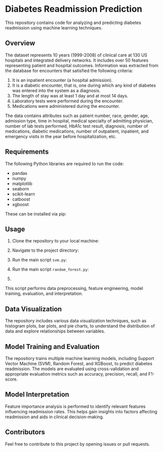 # Diabetes Readmission Prediction

This repository contains code for analyzing and predicting diabetes readmission using machine learning techniques. 

## Overview

The dataset represents 10 years (1999-2008) of clinical care at 130 US hospitals and integrated delivery networks. It includes over 50 features representing patient and hospital outcomes. Information was extracted from the database for encounters that satisfied the following criteria:

1. It is an inpatient encounter (a hospital admission).
2. It is a diabetic encounter, that is, one during which any kind of diabetes was entered into the system as a diagnosis.
3. The length of stay was at least 1 day and at most 14 days.
4. Laboratory tests were performed during the encounter.
5. Medications were administered during the encounter.

The data contains attributes such as patient number, race, gender, age, admission type, time in hospital, medical specialty of admitting physician, number of lab tests performed, HbA1c test result, diagnosis, number of medications, diabetic medications, number of outpatient, inpatient, and emergency visits in the year before hospitalization, etc.

## Requirements

The following Python libraries are required to run the code:
- pandas
- numpy
- matplotlib
- seaborn
- scikit-learn
- catboost
- xgboost

These can be installed via pip:


## Usage

1. Clone the repository to your local machine:


2. Navigate to the project directory:


3. Run the main script `svm.py`:
   
4. Run the main script `random_forest.py`:

5. 
This script performs data preprocessing, feature engineering, model training, evaluation, and interpretation.

## Data Visualization

The repository includes various data visualization techniques, such as histogram plots, bar plots, and pie charts, to understand the distribution of data and explore relationships between variables.

## Model Training and Evaluation

The repository trains multiple machine learning models, including Support Vector Machine (SVM), Random Forest, and XGBoost, to predict diabetes readmission. The models are evaluated using cross-validation and appropriate evaluation metrics such as accuracy, precision, recall, and F1-score.

## Model Interpretation

Feature importance analysis is performed to identify relevant features influencing readmission rates. This helps gain insights into factors affecting readmission and aids in clinical decision-making.

## Contributors

Feel free to contribute to this project by opening issues or pull requests.



